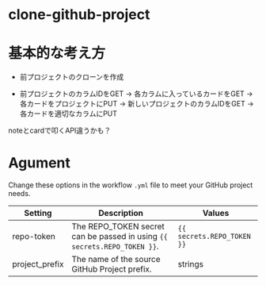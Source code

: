 # clone-github-project

# 基本的な考え方
 - 前プロジェクトのクローンを作成

 - 前プロジェクトのカラムIDをGET
 -> 各カラムに入っているカードをGET
 -> 各カードをプロジェクトにPUT
 -> 新しいプロジェクトのカラムIDをGET
 -> 各カードを適切なカラムにPUT

noteとcardで叩くAPI違うかも？


# Agument
Change these options in the workflow `.yml` file to meet your GitHub project needs.

|Setting|Description|Values|
|---|---|---|
|repo-token|The REPO_TOKEN secret can be passed in using `{{ secrets.REPO_TOKEN }}`.|`{{ secrets.REPO_TOKEN }}`|
|project_prefix|The name of the source GitHub Project prefix.|strings|

